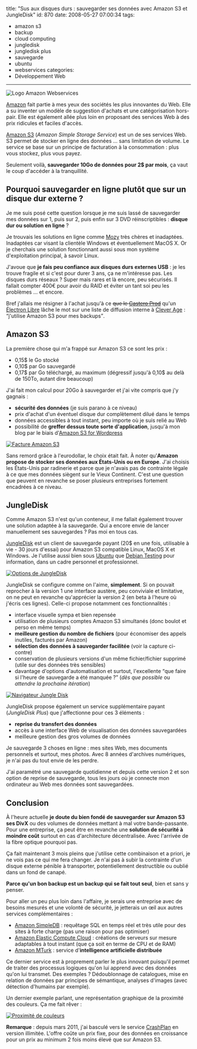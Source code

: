 title: "Sus aux disques durs : sauvegarder ses données avec Amazon S3 et JungleDisk"
id: 870
date: 2008-05-27 07:00:34
tags:
- amazon s3
- backup
- cloud computing
- jungledisk
- jungledisk plus
- sauvegarde
- ubuntu
- webservices
categories:
- Développement Web
---

![Logo Amazon Webservices](https://oncletom.io/images/2008/05/amazon-webservices-logo.gif "Logo Amazon Webservices")

[Amazon](http://www.amazon.fr) fait partie à mes yeux des sociétés les plus innovantes du Web. Elle a su inventer un modèle de suggestion d'achats et une catégorisation hors-pair. Elle est également allée plus loin en proposant des services Web à des prix ridicules et faciles d'accès.

[Amazon S3](http://aws.amazon.com/s3) (_Amazon Simple Storage Service_) est un de ses services Web. S3 permet de stocker en ligne des données ... sans limitation de volume. Le service se base sur un principe de facturation à la consommation : plus vous stockez, plus vous payez.

Seulement voilà, **sauvegarder 10Go de données pour 2$ par mois**, ça vaut le coup d'accéder à la tranquillité.

<!--more-->

## Pourquoi sauvegarder en ligne plutôt que sur un disque dur externe ?

Je me suis posé cette question lorsque je me suis lassé de sauvegarder mes données sur 1, puis sur 2, puis enfin sur 3 DVD réinscriptibles : **disque dur ou solution en ligne** ?

Je trouvais les solutions en ligne comme [Mozy](http://mozy.com/) très chères et inadaptées. Inadaptées car visant la clientèle Windows et éventuellement MacOS X. Or je cherchais une solution fonctionnant aussi sous mon système d'exploitation principal, à savoir Linux.

J'avoue que **je fais peu confiance aux disques durs externes USB** : je les trouve fragile et si c'est pour durer 3 ans, ça ne m'intéresse pas.
Les disques durs réseaux ? Super mais rares et là encore, peu sécurisés. Il fallait compter 400€ pour avoir du RAID et éviter un tant soi peu les problèmes ... et encore.

Bref j'allais me résigner à l'achat jusqu'à ce <span style="text-decoration: line-through;">que le [Gastero Prod](http://www.gasteroprod.com/blog/)</span> qu'un [Électron Libre](http://www.unelectronlibre.info/) lâche le mot sur une liste de diffusion interne à [Clever Age](http://www.clever-age.com/) : <q>j'utilise Amazon S3 pour mes backups</q>.

## Amazon S3

La première chose qui m'a frappé sur Amazon S3 ce sont les prix :

*   0,15$ le Go stocké
*   0,10$ par Go sauvegardé
*   0,17$ par Go téléchargé, au maximum (dégressif jusqu'à 0,10$ au delà de 150To, autant dire beaucoup)

J'ai fait mon calcul pour 20Go à sauvegarder et j'ai vite compris que j'y gagnais :

*   **sécurité des données** (je suis parano à ce niveau)
*   prix d'achat d'un éventuel disque dur complètement dilué dans le temps
*   données accessibles à tout instant, peu importe où je suis relié au Web
*   possibilité de **greffer dessus toute sorte d'application**, jusqu'à mon blog par le biais d'[Amazon S3 for Wordpress](http://tantannoodles.com/toolkit/wordpress-s3/)

[![Facture Amazon S3](https://oncletom.io/images/2008/05/amazon-s3-billing-300x146.png "Facture Amazon S3")](https://oncletom.io/images/2008/05/amazon-s3-billing.png)

Sans remord grâce à l'eurodollar, le choix était fait.
À noter qu'**Amazon propose de stocker ses données aux États-Unis ou en Europe**. J'ai choisis les États-Unis par radinerie et parce que je n'avais pas de contrainte légale à ce que mes données siègent sur le Vieux Continent. C'est une question que peuvent en revanche se poser plusieurs entreprises fortement encadrées à ce niveau.

## JungleDisk

Comme Amazon S3 n'est qu'un conteneur, il me fallait également trouver une solution adaptée à la sauvegarde. Qui a encore envie de lancer manuellement ses sauvegardes ? Pas moi en tous cas.

[JungleDisk](http://www.jungledisk.com/) est un client de sauvegarde payant (20$ en une fois, utilisable à vie - 30 jours d'essai) pour Amazon S3 compatible Linux, MacOS X et Windows. Je l'utilise aussi bien sous [Ubuntu](http://www.ubuntu-fr.org) que [Debian Testing](http://www.debian.org) pour information, dans un cadre personnel et professionnel.

[![Options de JungleDisk](https://oncletom.io/images/2008/05/jungledisk-options-300x252.png "Options de JungleDisk")](https://oncletom.io/images/2008/05/jungledisk-options.png)

JungleDisk se configure comme on l'aime, **simplement**. Si on pouvait reprocher à la version 1 une interface austère, peu conviviale et limitative, on ne peut en revanche qu'apprécier la version 2 (en beta à l'heure où j'écris ces lignes). Celle-ci propose notamment ces fonctionnalités :

*   interface visuelle sympa et bien repensée
*   utilisation de plusieurs comptes Amazon S3 simultanés (donc boulot et perso en même temps)
*   **meilleure gestion du nombre de fichiers** (pour économiser des appels inutiles, facturés par Amazon)
*   **sélection des données à sauvegarder facilitée** (voir la capture ci-contre)
*   conservation de plusieurs versions d'un même fichier/fichier supprimé (utile sur des données très sensibles)
*   davantage d'options d'automatisation et surtout, l'excellente <q>que faire si l'heure de sauvegarde a été manquée ?</q> (_dès que possible_ ou _attendre la prochaine itération_)

[![Navigateur Jungle Disk](https://oncletom.io/images/2008/05/jungledisk-browser-300x232.png "Navigateur Jungle Disk")](https://oncletom.io/images/2008/05/jungledisk-browser.png)

JungleDisk propose également un service supplémentaire payant (_JungleDisk Plus_) que j'affectionne pour ces 3 éléments :

*   **reprise du transfert des données**
*   accès à une interface Web de visualisation des données sauvegardées
*   meilleure gestion des gros volumes de données

Je sauvegarde 3 choses en ligne : mes sites Web, mes documents personnels et surtout, mes photos. Avec 8 années d'archives numériques, je n'ai pas du tout envie de les perdre.

J'ai paramétré une sauvegarde quotidienne et depuis cette version 2 et son option de reprise de sauvegarde, tous les jours où je connecte mon ordinateur au Web mes données sont sauvegardées.

## Conclusion

À l'heure actuelle **je doute du bien fondé de sauvegarder sur Amazon S3 ses DivX** ou des volumes de données mettant à mal votre bande-passante. Pour une entreprise, ça peut être en revanche une **solution de sécurité à moindre coût** surtout en cas d'architecture décentralisée.
Avec l'arrivée de la fibre optique pourquoi pas.

Ça fait maintenant 3 mois pleins que j'utilise cette combinaison et a priori, je ne vois pas ce qui me fera changer. Je n'ai pas à subir la contrainte d'un disque externe pénible à transporter, potentiellement destructible ou oublié dans un fond de canapé.

**Parce qu'un bon backup est un backup qui se fait tout seul**, bien et sans y penser.

Pour aller un peu plus loin dans l'affaire, je serais une entreprise avec de besoins mesurés et une volonté de sécurité, je jetterais un œil aux autres services complémentaires :

*   [Amazon SimpleDB](http://aws.amazon.com/simpledb) : requêtage SQL en temps réel et très utile pour des sites à forte charge (pas une raison pour pas optimiser)
*   [Amazon Elastic Compute Cloud](http://aws.amazon.com/ec2) : créations de serveurs sur mesure adaptables à tout instant (que ça soit en terme de CPU et de RAM)
*   [Amazon MTurk](http://www.amazon.com/gp/browse.html?node=15879911) : service d'**intelligence artificielle distribuée**

Ce dernier service est à proprement parler le plus innovant puisqu'il permet de traiter des processus logiques qu'on lui apprend avec des données qu'on lui transmet.
Des exemples ? Dédoublonnage de catalogues, mise en relation de données par principes de sémantique, analyses d'images (avec détection d'humains par exemple).

Un dernier exemple parlant, une représentation graphique de la proximité des couleurs. Ça me fait rêver :

[![Proximité de couleurs](https://oncletom.io/images/2008/05/amazon-mturk-proximite-couleurs.png "Proximité de couleurs")](https://oncletom.io/images/2008/05/amazon-mturk-proximite-couleurs.png)

**Remarque** : depuis mars 2011, j'ai basculé vers le service [CrashPlan](http://www.crashplan.com/) en version illimitée. L'offre coûte un prix fixe, pour des données en croissance pour un prix au minimum 2 fois moins élevé que sur Amazon S3.